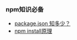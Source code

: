 ### npm知识必备
- [package.json 知多少？](https://mp.weixin.qq.com/s/S0ClXZy237hWSAtfVawP9A)
- [npm install原理](https://mp.weixin.qq.com/s/5tmND0G_ZkYVR7Dmug0ugQ)